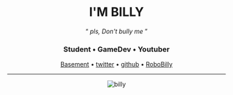<h1 align="center">
  <strong>I'M BILLY</strong>
</h1>
<p align="center">
  <q>
    <i>
      pls, Don't bully me
    </i>
  </q>
</p>
<h3 align="center">
  Student • GameDev • Youtuber
</h3>

<p align="center">
    <a href="https://billy-s-basement.github.io">Basement</a> •
    <a href="https://twitter.com/Billy82731353o">twitter</a> •
    <a href="https://github.com/billydevyt/">github</a> •
    <a href="https://github.com/billydevyt/RoboBilly">RoboBilly</a> 
</p>

---

<p align="center">
  <img src="https://github-readme-stats.vercel.app/api/top-langs?username=billydevyt&show_icons=true&locale=en&layout=compact&bg_color=30,e96443,904e95&title_color=fff&text_color=fff" alt="billy" /><br>
</p>

<!--
<img src="https://github-readme-stats.vercel.app/api?username=billydevyt&show_icons=true&locale=en&hide=stars&bg_color=30,e96443,904e95&title_color=fff&text_color=fff" alt="billy" />
-->
